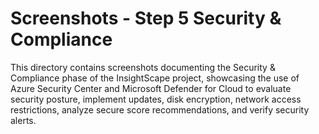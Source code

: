 # Screenshots - Step 5 Security & Compliance

This directory contains screenshots documenting the Security & Compliance phase of the InsightScape project, showcasing the use of Azure Security Center and Microsoft Defender for Cloud to evaluate security posture, implement updates, disk encryption, network access restrictions, analyze secure score recommendations, and verify security alerts.
